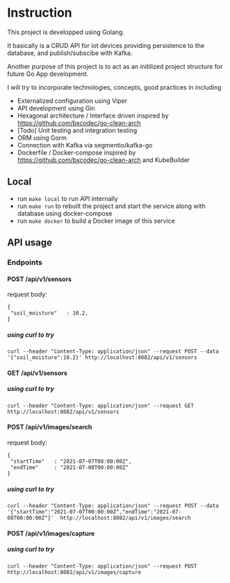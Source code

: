 # Instruction

This project is developped using Golang.

It basically is a CRUD API for iot devices providing persistence to the database, and publish/subscibe with Kafka.

Another purpose of this project is to act as an initilized project structure for future Go App development.

I will try to incorporate technologies, concepts, good practices in including

- Externalized configuration using Viper
- API development using Gin
- Hexagonal architecture / Interface driven inspired by https://github.com/bxcodec/go-clean-arch
- [Todo] Unit testing and integration testing
- ORM using Gorm
- Connection with Kafka via segmentio/kafka-go
- Dockerfile / Docker-compose inspired by https://github.com/bxcodec/go-clean-arch and KubeBuilder


## Local

- run `make local` to run API internally
- run `make run` to rebuilt the project and start the service along with database using docker-compose
- run `make docker` to build a Docker image of this service

## API usage

### Endpoints

#### POST /api/v1/sensors

request body:

```
{
 "soil_moisture"   : 10.2,
}
```

##### using curl to try

```
curl --header "Content-Type: application/json" --request POST --data '{"soil_moisture":10.2}' http://localhost:8082/api/v1/sensors
```

#### GET /api/v1/sensors
##### using curl to try
```
curl --header "Content-Type: application/json" --request GET http://localhost:8082/api/v1/sensors
```


#### POST /api/v1/images/search

request body:

```
{
 "startTime"   : "2021-07-07T00:00:00Z",
 "endTime"     : "2021-07-08T00:00:00Z"
}
```

##### using curl to try
```
curl --header "Content-Type: application/json" --request POST --data '{"startTime":"2021-07-07T00:00:00Z","endTime":"2021-07-08T00:00:00Z"}'  http://localhost:8082/api/v1/images/search
```

#### POST /api/v1/images/capture

##### using curl to try
```
curl --header "Content-Type: application/json" --request POST http://localhost:8082/api/v1/images/capture
```